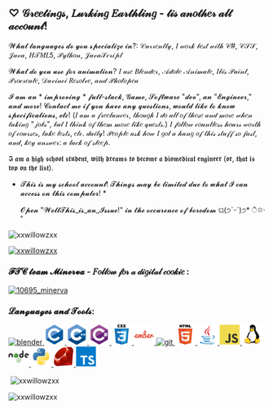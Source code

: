 ## ♡ 𝒢𝓇𝑒𝑒𝓉𝒾𝓃𝑔𝓈, 𝐿𝓊𝓇𝓀𝒾𝓃𝑔 𝐸𝒶𝓇𝓉𝒽𝓁𝒾𝓃𝑔 - 𝓉𝒾𝓈 𝒶𝓃𝑜𝓉𝒽𝑒𝓇 𝒶𝓁𝓉 𝒶𝒸𝒸𝑜𝓊𝓃𝓉!

𝓦𝓱𝓪𝓽 𝓵𝓪𝓷𝓰𝓾𝓪𝓰𝓮𝓼 𝓭𝓸 𝔂𝓸𝓾 𝓼𝓹𝓮𝓬𝓲𝓪𝓵𝓲𝔃𝓮 𝓲𝓷?:
𝒞𝓊𝓇𝓇𝑒𝓃𝓉𝓁𝓎, 𝐼 𝓌𝑜𝓇𝓀 𝒷𝑒𝓈𝓉 𝓌𝒾𝓉𝒽 𝒞#, 𝒞𝒮𝒮, 𝒥𝒶𝓋𝒶, 𝐻𝒯𝑀𝐿𝟧, 𝒫𝓎𝓉𝒽𝑜𝓃, 𝒥𝒶𝓋𝒶𝒮𝒸𝓇𝒾𝓅𝓉

𝓦𝓱𝓪𝓽 𝓭𝓸 𝔂𝓸𝓾 𝓾𝓼𝓮 𝓯𝓸𝓻 𝓪𝓷𝓲𝓶𝓪𝓽𝓲𝓸𝓷?
𝐼 𝓊𝓈𝑒 𝐵𝓁𝑒𝓃𝒹𝑒𝓇, 𝒜𝒹𝑜𝒷𝑒 𝒜𝓃𝒾𝓂𝒶𝓉𝑒, 𝐼𝒷𝒾𝓈 𝒫𝒶𝒾𝓃𝓉, 𝒫𝓇𝑜𝒸𝓇𝑒𝒶𝓉𝑒, 𝒟𝒶𝓋𝒾𝓃𝒸𝒾 𝑅𝑒𝓈𝑜𝓁𝓋𝑒, 𝒶𝓃𝒹 𝒫𝒽𝑜𝓉𝑜𝓅𝑒𝒶

𝓘 𝓪𝓶 𝓪𝓷 * 𝓲𝓶𝓹𝓻𝓸𝓿𝓲𝓷𝓰 * 𝓯𝓾𝓵𝓵-𝓼𝓽𝓪𝓬𝓴, 𝓖𝓪𝓶𝓮, 𝓢𝓸𝓯𝓽𝔀𝓪𝓻𝓮 "𝓭𝓮𝓿", 𝓪𝓷 "𝓔𝓷𝓰𝓲𝓷𝓮𝓮𝓻," 𝓪𝓷𝓭 𝓶𝓸𝓻𝓮! 𝓒𝓸𝓷𝓽𝓪𝓬𝓽 𝓶𝓮 𝓲𝓯 𝔂𝓸𝓾 𝓱𝓪𝓿𝓮 𝓪𝓷𝔂 𝓺𝓾𝓮𝓼𝓽𝓲𝓸𝓷𝓼, 𝔀𝓸𝓾𝓵𝓭 𝓵𝓲𝓴𝓮 𝓽𝓸 𝓴𝓷𝓸𝔀 𝓼𝓹𝓮𝓬𝓲𝓯𝓲𝓬𝓪𝓽𝓲𝓸𝓷𝓼, 𝓮𝓽𝓬! (𝐼 𝒶𝓂 𝒶 𝒻𝓇𝑒𝑒𝓁𝒶𝓃𝒸𝑒𝓇, 𝓉𝒽𝑜𝓊𝑔𝒽 𝐼 𝒹𝑜 𝒶𝓁𝓁 𝑜𝒻 𝓉𝒽𝑒𝓈𝑒 𝒶𝓃𝒹 𝓂𝑜𝓇𝑒 𝓌𝒽𝑒𝓃 𝓉𝒶𝓀𝒾𝓃𝑔 "𝒿𝑜𝒷𝓈", 𝒷𝓊𝓉 𝐼 𝓉𝒽𝒾𝓃𝓀 𝑜𝒻 𝓉𝒽𝑒𝓂 𝓂𝑜𝓇𝑒 𝓁𝒾𝓀𝑒 𝓆𝓊𝑒𝓈𝓉𝓈.)
𝐼 𝒻𝑜𝓁𝓁𝑜𝓌 𝒸𝑜𝓊𝓃𝓉𝓁𝑒𝓈𝓈 𝒽𝑜𝓊𝓇𝓈 𝓌𝑜𝓇𝓉𝒽 𝑜𝒻 𝒸𝑜𝓊𝓇𝓈𝑒𝓈, 𝓉𝒶𝓀𝑒 𝓉𝑒𝓈𝓉𝓈, 𝑒𝓉𝒸. 𝒹𝒶𝒾𝓁𝓎! 𝒫𝑒𝑜𝓅𝓁𝑒 𝒶𝓈𝓀 𝒽𝑜𝓌 𝐼 𝑔𝑜𝓉 𝒶 𝒽𝒶𝓃𝑔 𝑜𝒻 𝓉𝒽𝒾𝓈 𝓈𝓉𝓊𝒻𝒻 𝓈𝑜 𝒻𝒶𝓈𝓉, 𝒶𝓃𝒹, 𝓀𝑒𝓎 𝒶𝓃𝓈𝓌𝑒𝓇: 𝒶 𝓁𝒶𝒸𝓀 𝑜𝒻 𝓈𝓁𝑒𝑒𝓅.

𝕴 𝖆𝖒 𝖆 𝖍𝖎𝖌𝖍 𝖘𝖈𝖍𝖔𝖔𝖑 𝖘𝖙𝖚𝖉𝖊𝖓𝖙, 𝖜𝖎𝖙𝖍 𝖉𝖗𝖊𝖆𝖒𝖘 𝖙𝖔 𝖇𝖊𝖈𝖔𝖒𝖊 𝖆 𝖇𝖎𝖔𝖒𝖊𝖉𝖎𝖈𝖆𝖑 𝖊𝖓𝖌𝖎𝖓𝖊𝖊𝖗 (𝖔𝖗, 𝖙𝖍𝖆𝖙 𝖎𝖘 𝖙𝖔𝖕 𝖔𝖓 𝖙𝖍𝖊 𝖑𝖎𝖘𝖙).

* 𝓣𝓱𝓲𝓼 𝓲𝓼 𝓶𝔂 𝓼𝓬𝓱𝓸𝓸𝓵 𝓪𝓬𝓬𝓸𝓾𝓷𝓽! 𝓣𝓱𝓲𝓷𝓰𝓼 𝓶𝓪𝔂 𝓫𝓮 𝓵𝓲𝓶𝓲𝓽𝓮𝓭 𝓭𝓾𝓮 𝓽𝓸 𝔀𝓱𝓪𝓽 𝓘 𝓬𝓪𝓷 𝓪𝓬𝓬𝓮𝓼𝓼 𝓸𝓷 𝓽𝓱𝓲𝓼 𝓬𝓸𝓶𝓹𝓾𝓽𝓮𝓻! *

  𝓞𝓹𝓮𝓷 "𝓦𝓮𝓵𝓵𝓣𝓱𝓲𝓼_𝓲𝓼_𝓪𝓷_𝓘𝓼𝓼𝓾𝓮!" 𝓲𝓷 𝓽𝓱𝓮 𝓸𝓬𝓬𝓾𝓻𝓮𝓷𝓬𝓮 𝓸𝓯 𝓫𝓸𝓻𝓮𝓭𝓸𝓶 ଘ(੭ˊᵕˋ)੭* ੈ✩‧˚


<p align="left"> <img src="https://komarev.com/ghpvc/?username=xxwillowzxx&label=Profile%20views&color=0e75b6&style=flat" alt="xxwillowzxx" /> </p>

<p align="left"> <a href="https://github.com/ryo-ma/github-profile-trophy"><img src="https://github-profile-trophy.vercel.app/?username=xxwillowzxx" alt="xxwillowzxx" /></a> </p>

<h3 align="left">𝓕𝓣𝓒 𝓽𝓮𝓪𝓶 𝓜𝓲𝓷𝓮𝓻𝓿𝓪 - 𝐹𝑜𝓁𝓁𝑜𝓌 𝒻𝑜𝓇 𝒶 𝒹𝒾𝑔𝒾𝓉𝒶𝓁 𝒸𝑜𝑜𝓀𝒾𝑒 :</h3>
<p align="left">
<a href="https://instagram.com/10695_minerva" target="blank"><img align="center" src="https://raw.githubusercontent.com/rahuldkjain/github-profile-readme-generator/master/src/images/icons/Social/instagram.svg" alt="10695_minerva" height="30" width="40" /></a>
</p>

<h3 align="left">𝓛𝓪𝓷𝓰𝓾𝓪𝓰𝓮𝓼 𝓪𝓷𝓭 𝓣𝓸𝓸𝓵𝓼:</h3>
<p align="left"> <a href="https://www.blender.org/" target="_blank" rel="noreferrer"> <img src="https://download.blender.org/branding/community/blender_community_badge_white.svg" alt="blender" width="40" height="40"/> </a> <a href="https://www.cprogramming.com/" target="_blank" rel="noreferrer"> <img src="https://raw.githubusercontent.com/devicons/devicon/master/icons/c/c-original.svg" alt="c" width="40" height="40"/> </a> <a href="https://www.w3schools.com/cpp/" target="_blank" rel="noreferrer"> <img src="https://raw.githubusercontent.com/devicons/devicon/master/icons/cplusplus/cplusplus-original.svg" alt="cplusplus" width="40" height="40"/> </a> <a href="https://www.w3schools.com/cs/" target="_blank" rel="noreferrer"> <img src="https://raw.githubusercontent.com/devicons/devicon/master/icons/csharp/csharp-original.svg" alt="csharp" width="40" height="40"/> </a> <a href="https://www.w3schools.com/css/" target="_blank" rel="noreferrer"> <img src="https://raw.githubusercontent.com/devicons/devicon/master/icons/css3/css3-original-wordmark.svg" alt="css3" width="40" height="40"/> </a> <a href="https://emberjs.com/" target="_blank" rel="noreferrer"> <img src="https://raw.githubusercontent.com/devicons/devicon/master/icons/ember/ember-original-wordmark.svg" alt="ember" width="40" height="40"/> </a> <a href="https://git-scm.com/" target="_blank" rel="noreferrer"> <img src="https://www.vectorlogo.zone/logos/git-scm/git-scm-icon.svg" alt="git" width="40" height="40"/> </a> <a href="https://www.w3.org/html/" target="_blank" rel="noreferrer"> <img src="https://raw.githubusercontent.com/devicons/devicon/master/icons/html5/html5-original-wordmark.svg" alt="html5" width="40" height="40"/> </a> <a href="https://www.java.com" target="_blank" rel="noreferrer"> <img src="https://raw.githubusercontent.com/devicons/devicon/master/icons/java/java-original.svg" alt="java" width="40" height="40"/> </a> <a href="https://developer.mozilla.org/en-US/docs/Web/JavaScript" target="_blank" rel="noreferrer"> <img src="https://raw.githubusercontent.com/devicons/devicon/master/icons/javascript/javascript-original.svg" alt="javascript" width="40" height="40"/> </a> <a href="https://www.linux.org/" target="_blank" rel="noreferrer"> <img src="https://raw.githubusercontent.com/devicons/devicon/master/icons/linux/linux-original.svg" alt="linux" width="40" height="40"/> </a> <a href="https://nodejs.org" target="_blank" rel="noreferrer"> <img src="https://raw.githubusercontent.com/devicons/devicon/master/icons/nodejs/nodejs-original-wordmark.svg" alt="nodejs" width="40" height="40"/> </a> <a href="https://www.python.org" target="_blank" rel="noreferrer"> <img src="https://raw.githubusercontent.com/devicons/devicon/master/icons/python/python-original.svg" alt="python" width="40" height="40"/> </a> <a href="https://www.ruby-lang.org/en/" target="_blank" rel="noreferrer"> <img src="https://raw.githubusercontent.com/devicons/devicon/master/icons/ruby/ruby-original.svg" alt="ruby" width="40" height="40"/> </a> <a href="https://www.typescriptlang.org/" target="_blank" rel="noreferrer"> <img src="https://raw.githubusercontent.com/devicons/devicon/master/icons/typescript/typescript-original.svg" alt="typescript" width="40" height="40"/> </a> </p>


<p>&nbsp;<img align="center" src="https://github-readme-stats.vercel.app/api?username=xxwillowzxx&show_icons=true&locale=en" alt="xxwillowzxx" /></p>

<p><img align="center" src="https://github-readme-streak-stats.herokuapp.com/?user=xxwillowzxx&" alt="xxwillowzxx" /></p>

